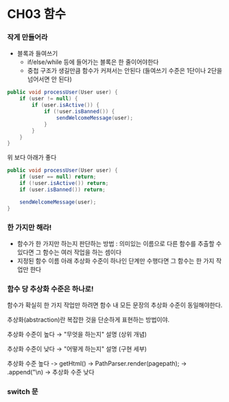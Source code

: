 # CH03 함수

### 작게 만들어라
- 블록과 들여쓰기
  - if/else/while 등에 들어가는 블록은 한 줄이어야한다
  - 중첩 구조가 생길만큼 함수가 커져서는 안된다 (들여쓰기 수준은 1단이나 2단을 넘어서면 안 된다)
```java
public void processUser(User user) {
    if (user != null) {
        if (user.isActive()) {
            if (!user.isBanned()) {
                sendWelcomeMessage(user);
            }
        }
    }
}
```
위 보다 아래가 좋다
```java
public void processUser(User user) {
    if (user == null) return;
    if (!user.isActive()) return;
    if (user.isBanned()) return;

    sendWelcomeMessage(user);
}
```
### 한 가지만 해라!
- 함수가 한 가지만 하는지 판단하는 방법 : 의미있는 이름으로 다른 함수를 추출할 수 있다면 그 함수는 여러 작업을 하는 셈이다
- 지정된 함수 이름 아래 추상화 수준이 하나인 단계만 수행다면 그 함수는 한 가지 작업만 한다

### 함수 당 추상화 수준은 하나로!
함수가 확실히 한 가지 작업만 하려면 함수 내 모든 문장의 추상화 수준이 동일해야한다.

추상화(abstraction)란 복잡한 것을 단순하게 표현하는 방법이야.

추상화 수준이 높다 → "무엇을 하는지" 설명 (상위 개념)

추상화 수준이 낮다 → "어떻게 하는지" 설명 (구현 세부) 

추상화 수준 높다 -> getHtml() -> PathParser.render(pagepath); -> .append("\n) -> 추상화 수준 낮다

### switch 문

